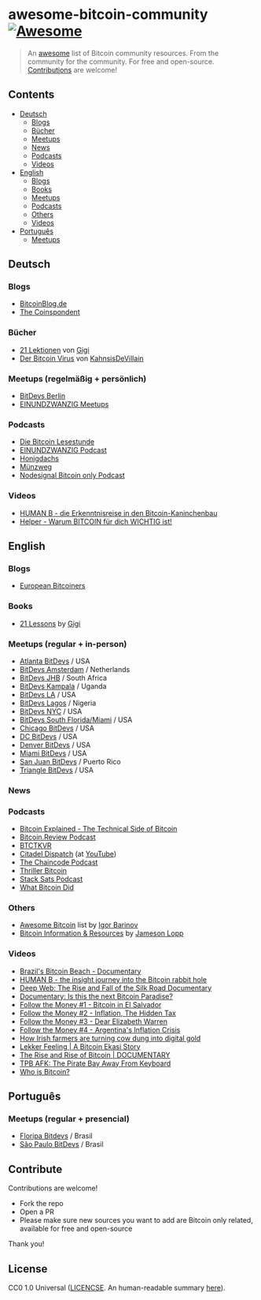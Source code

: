 # awesome-bitcoin-community [![Awesome](https://awesome.re/badge.svg)](https://awesome.re)

> An [awesome](https://github.com/sindresorhus/awesome) list of Bitcoin community resources. From the community for the community. For free and open-source. [Contributions](#contribute) are welcome!

## Contents

- [Deutsch](#deutsch)
   - [Blogs](#blogs)
   - [Bücher](#bücher)
   - [Meetups](#meetups-regelmäßig--persönlich)
   - [News](#news)
   - [Podcasts](#podcasts)
   - [Videos](#videos)
- [English](#english)
   - [Blogs](#blogs-1)
   - [Books](#books)
   - [Meetups](#meetups-regular--in-person)
   - [Podcasts](#podcasts-1)
   - [Others](#others)
   - [Videos](#videos-1)
- [Português](#português)
   - [Meetups](#meetups-regular--presencial)


## Deutsch

### Blogs

- [BitcoinBlog.de](https://bitcoinblog.de/)
- [The Coinspondent](https://coinspondent.de/)

### Bücher

- [21 Lektionen](https://github.com/21-lessons/21-lessons-book-de) von [Gigi](https://github.com/dergigi)
- [Der Bitcoin Virus](https://github.com/BitcoinBeachTravemuende/DerBitcoinVirus) von [KahnsisDeVillain](https://github.com/BitcoinBeachTravemuende/DerBitcoinVirus)

### Meetups (regelmäßig + persönlich) 

- [BitDevs Berlin](https://bitdevs.berlin/)
- [EINUNDZWANZIG Meetups](https://portal.einundzwanzig.space/de/meetup/overview?l=de)

### Podcasts

- [Die Bitcoin Lesestunde](https://aprycot.media/blog/die-bitcoin-lesestunde/)
- [EINUNDZWANZIG Podcast](https://einundzwanzig.space/podcast/)
- [Honigdachs](https://coinspondent.de/honigdachs-der-bitcoin-podcast-aus-leipzig/)
- [Münzweg](https://muenzweg21.podbean.com/)
- [Nodesignal Bitcoin only Podcast](https://nodesignal.space/)
   
### Videos

- [HUMAN B - die Erkenntnisreise in den Bitcoin-Kaninchenbau](https://humanb-film.com/)
- [Helper - Warum BITCOIN für dich WICHTIG ist!](https://www.youtube.com/watch?v=zdVwgg036KE)

## English

### Blogs

- [European Bitcoiners](https://europeanbitcoiners.com/)

### Books

- [21 Lessons](https://github.com/21-lessons/21lessons-book) by [Gigi](https://github.com/dergigi)

### Meetups (regular + in-person)

- [Atlanta BitDevs](https://atlantabitdevs.org/) / USA
- [BitDevs Amsterdam](https://bitdevsamsterdam.org/) / Netherlands
- [BitDevs JHB](https://bitdevs.joburg/) / South Africa
- [BitDevs Kampala](https://twitter.com/BitDevsKla) / Uganda
- [BitDevs LA](https://bitdevsla.org/) / USA
- [BitDevs Lagos](https://twitter.com/BitDevsLagos) / Nigeria
- [BitDevs NYC](https://bitdevs.org/) / USA
- [BitDevs South Florida/Miami](https://bitdevssouthflorida.com/) / USA
- [Chicago BitDevs](https://chibitdevs.org/) / USA
- [DC BitDevs](https://dcbitdevs.org/) / USA
- [Denver BitDevs](https://www.meetup.com/denver-bitdevs/) / USA
- [Miami BitDevs](https://miamibitdevs.org/) / USA
- [San Juan BitDevs](https://www.sanjuanbitdevs.org/) / Puerto Rico
- [Triangle BitDevs](https://trianglebitdevs.org/) / USA

### News

### Podcasts

- [Bitcoin Explained - The Technical Side of Bitcoin](https://podcasts.google.com/feed/aHR0cHM6Ly9uYWRvYnRjLmxpYnN5bi5jb20vcnNz?sa=X&ved=0CAUQrrcFahcKEwjggfPX6t3_AhUAAAAAHQAAAAAQAQ)
- [Bitcoin.Review Podcast](https://bitcoin.review/)
- [BTCTKVR](https://bitcoin-takeover.com/podcast/)
- [Citadel Dispatch](https://www.podpage.com/citadeldispatch/) (at [YouTube](https://www.youtube.com/@citadeldispatch))
- [The Chaincode Podcast](https://podcast.chaincode.com/)
- [Thriller Bitcoin](https://thriller.transistor.fm/)
- [Stack Sats Podcast](https://www.stacksats.how/podcast)
- [What Bitcoin Did](https://www.whatbitcoindid.com/podcast)

### Others

- [Awesome Bitcoin](https://github.com/igorbarinov/awesome-bitcoin) list by [Igor Barinov](https://github.com/igorbarinov) 
- [Bitcoin Information & Resources](https://www.lopp.net/bitcoin-information.html) by [Jameson Lopp](https://www.lopp.net)

### Videos

- [Brazil's Bitcoin Beach - Documentary](https://www.youtube.com/watch?v=uvT7W4AyQm8)
- [HUMAN B - the insight journey into the Bitcoin rabbit hole](https://humanb-film.com/)
- [Deep Web: The Rise and Fall of the Silk Road Documentary](https://www.youtube.com/watch?v=7GAoeo4FnBU)
- [Documentary: Is this the next Bitcoin Paradise?](https://www.youtube.com/watch?v=qdgJJL0vdaI)
- [Follow the Money #1 - Bitcoin in El Salvador](https://www.whatbitcoindid.com/ftm1-bitcoin-in-el-salvador)
- [Follow the Money #2 - Inflation, The Hidden Tax](https://www.whatbitcoindid.com/ftm2-inflation-the-hidden-tax)
- [Follow the Money #3 - Dear Elizabeth Warren](https://www.whatbitcoindid.com/ftm3-dear-elizabeth-warren)
- [Follow the Money #4 - Argentina's Inflation Crisis](https://www.whatbitcoindid.com/ftm4-argentinas-inflation-crisis)
- [How Irish farmers are turning cow dung into digital gold](https://www.youtube.com/watch?v=xkVOJAWP688)
- [Lekker Feeling | A Bitcoin Ekasi Story](https://www.youtube.com/watch?v=P8vlzaDSNY0)
- [The Rise and Rise of Bitcoin | DOCUMENTARY](https://www.youtube.com/watch?v=qk4gZrBR9CU)
- [TPB AFK: The Pirate Bay Away From Keyboard](https://www.youtube.com/watch?v=eTOKXCEwo_8)
- [Who is Bitcoin?](https://www.youtube.com/watch?v=DvHUOr8ruMw)


## Português

### Meetups (regular + presencial)

- [Floripa Bitdevs](https://www.meetup.com/floripa-bitdevs/events/) / Brasil
- [São Paulo BitDevs](https://saopaulobitdevs.org/) / Brasil


## Contribute

Contributions are welcome!

- Fork the repo
- Open a PR
- Please make sure new sources you want to add are Bitcoin only related, available for free and open-source

Thank you!

## License

CC0 1.0 Universal ([LICENCSE](./LICENSE). An human-readable summary [here](https://creativecommons.org/publicdomain/zero/1.0/)).
